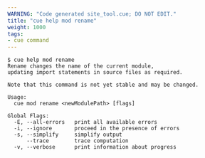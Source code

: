 ```yaml
---
WARNING: "Code generated site_tool.cue; DO NOT EDIT."
title: "cue help mod rename"
weight: 1000
tags:
- cue command
---
```

````text { title="TERMINAL" type="terminal" codeToCopy="Y3VlIGhlbHAgbW9kIHJlbmFtZQ==" }
$ cue help mod rename
Rename changes the name of the current module,
updating import statements in source files as required.

Note that this command is not yet stable and may be changed.

Usage:
  cue mod rename <newModulePath> [flags]

Global Flags:
  -E, --all-errors   print all available errors
  -i, --ignore       proceed in the presence of errors
  -s, --simplify     simplify output
      --trace        trace computation
  -v, --verbose      print information about progress
````
